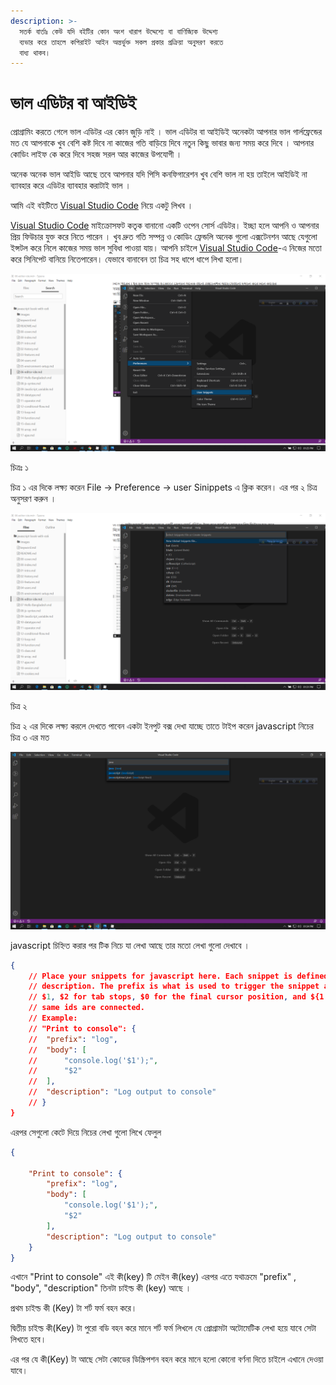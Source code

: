 ```yaml
---
description: >-
  সতর্ক বার্তাঃ কেউ যদি বইটির কোন অংশ খারাপ উদ্দেশ্যে বা বাণিজ্যিক উদ্দেশ্য
  ব্যভার করে তাহলে কপিরাইট আইন অন্তর্ভুক্ত সকল প্রকার প্রক্রিয়া অনুসরণ করতে
  বাধ্য থাকব।
---
```


# ভাল এডিটর বা আইডিই

প্রোগ্রামিং করতে গেলে ভাল এডিটর এর কোন জুড়ি নাই । ভাল এডিটর বা আইডিই অনেকটা আপনার ভাল গার্লফ্রেন্ডের মত যে আপনাকে খুব বেশি কষ্ট দিবে না কাজের গতি বাড়িয়ে দিবে নতুন কিছু ভাবার জন্য সময় করে দিবে । আপনার কোডিং লাইফ কে করে দিবে সহজ সরল আর কাজের উপযোগী ।

অনেক অনেক ভাল আইডি আছে তবে আপনার যদি পিসি কনফিগারেশন খুব বেশি ভাল না হয় তাইলে আইডিই না ব্যাবহার করে এডিটর ব্যাবহার করাটাই ভাল ।

আমি এই বইটিতে [Visual Studio Code](https://code.visualstudio.com/) নিয়ে একটু লিখব ।

[Visual Studio Code](https://code.visualstudio.com/) মাইক্রোসফট কতৃক বানানো একটি ওপেন সোর্স এডিটর। ইচ্ছা হলে আপনি ও আপনার প্রিয় ফিউচার যুক্ত করে নিতে পারেন । খুব দ্রুত গতি সম্পন্ন ও কোডিং ফ্রেন্ডলি অনেক গুলো এক্সটেনশন আছে যেগুলো ইন্সটল করে নিলে কাজের সময় ভাল সুবিধা পাওয়া যায়। আপনি চাইলে [Visual Studio Code](https://code.visualstudio.com/)-এ নিজের মতো করে সিনিপেট বানিয়ে নিতেপারেন। যেভাবে বানাবেন তা চিত্র সহ ধাপে ধাপে লিখা হলো।

![vs-1](images/vs-1.png)

চিত্রঃ ১

চিত্র ১ এর দিকে লক্ষ্য করেন File -> Preference -> user Sinippets এ ক্লিক করেন। এর পর ২ চিত্র অনুসরণ করুন ।

![image-20200518133147603](images/vs-2.png)

চিত্র ২

চিত্র ২ এর দিকে লক্ষ্য করলে দেখতে পাবেন একটা ইনপুট বক্স দেখা যাচ্ছে তাতে টাইপ করেন javascript নিচের চিত্র ৩ এর মত

![images](images/vs-3.png)

javascript চিহ্নিত করার পর টিক নিচে যা লেখা আছে তার মতো লেখা গুলো দেখাবে ।

```json
{
	// Place your snippets for javascript here. Each snippet is defined under a snippet name and has a prefix, body and 
	// description. The prefix is what is used to trigger the snippet and the body will be expanded and inserted. Possible variables are:
	// $1, $2 for tab stops, $0 for the final cursor position, and ${1:label}, ${2:another} for placeholders. Placeholders with the 
	// same ids are connected.
	// Example:
	// "Print to console": {
	// 	"prefix": "log",
	// 	"body": [
	// 		"console.log('$1');",
	// 		"$2"
	// 	],
	// 	"description": "Log output to console"
	// }
}
```

এরপর সেগুলো কেটে দিয়ে নিচের লেখা গুলো লিখে ফেলুল

```json
{
	
	"Print to console": {
		"prefix": "log",
		"body": [
			"console.log('$1');",
			"$2"
		],
		"description": "Log output to console"
	}
}
```

এখানে "Print to console" এই কী(key) টি মেইন কী(key) এরপর এতে যথাক্রমে "prefix" , "body", "description" তিনটা চাইল্ড কী (key) আছে ।

প্রথম চাইল্ড কী (Key) টা শর্ট ফর্ম বহন করে।

দ্বিতীয় চাইল্ড কী(Key) টা পুরো বডি বহন করে মানে শর্ট ফর্ম লিখলে যে প্রোগ্রামটা অটোমেটিক লেখা হয়ে যাবে সেটা লিখতে হবে।&#x20;

এর পর যে কী(Key) টা আছে সেটা কোডের ডিস্ক্রিপশন বহন করে মানে হলো কোনো বর্ণনা দিতে চাইলে এখানে দেওয়া যাবে।
